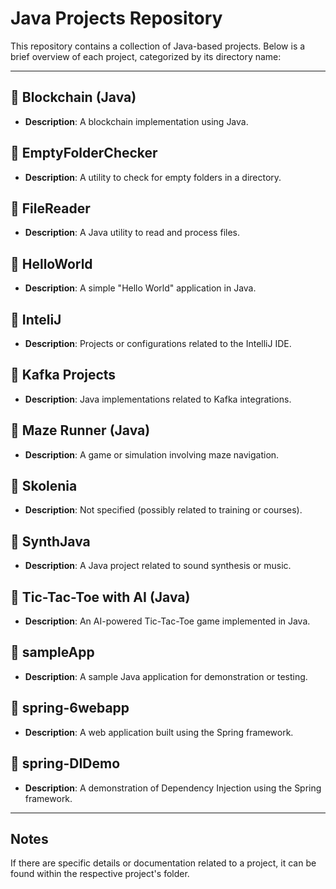 # Java Projects Repository

This repository contains a collection of Java-based projects. Below is a brief overview of each project, categorized by its directory name:

---

## :file_folder: Blockchain (Java)
- **Description**: A blockchain implementation using Java.


## :file_folder: EmptyFolderChecker
- **Description**: A utility to check for empty folders in a directory.

## :file_folder: FileReader
- **Description**: A Java utility to read and process files.

## :file_folder: HelloWorld
- **Description**: A simple "Hello World" application in Java.

## :file_folder: InteliJ
- **Description**: Projects or configurations related to the IntelliJ IDE.

## :file_folder: Kafka Projects
- **Description**: Java implementations related to Kafka integrations.

## :file_folder: Maze Runner (Java)
- **Description**: A game or simulation involving maze navigation.

## :file_folder: Skolenia
- **Description**: Not specified (possibly related to training or courses).

## :file_folder: SynthJava
- **Description**: A Java project related to sound synthesis or music.

## :file_folder: Tic-Tac-Toe with AI (Java)
- **Description**: An AI-powered Tic-Tac-Toe game implemented in Java.

## :file_folder: sampleApp
- **Description**: A sample Java application for demonstration or testing.

## :file_folder: spring-6webapp
- **Description**: A web application built using the Spring framework.

## :file_folder: spring-DIDemo
- **Description**: A demonstration of Dependency Injection using the Spring framework.

---

## Notes
If there are specific details or documentation related to a project, it can be found within the respective project's folder.
